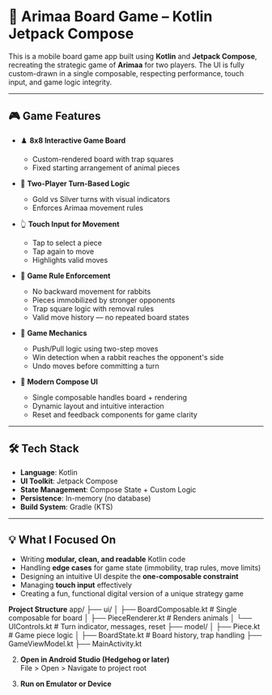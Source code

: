 # 🐘 Arimaa Board Game – Kotlin Jetpack Compose

This is a mobile board game app built using **Kotlin** and **Jetpack Compose**, recreating the strategic game of **Arimaa** for two players. The UI is fully custom-drawn in a single composable, respecting performance, touch input, and game logic integrity.

---

## 🎮 Game Features

- ♟️ **8x8 Interactive Game Board**
  - Custom-rendered board with trap squares
  - Fixed starting arrangement of animal pieces

- 🐇 **Two-Player Turn-Based Logic**
  - Gold vs Silver turns with visual indicators
  - Enforces Arimaa movement rules

- 👆 **Touch Input for Movement**
  - Tap to select a piece
  - Tap again to move
  - Highlights valid moves

- 🚫 **Game Rule Enforcement**
  - No backward movement for rabbits
  - Pieces immobilized by stronger opponents
  - Trap square logic with removal rules
  - Valid move history — no repeated board states

- 🧠 **Game Mechanics**
  - Push/Pull logic using two-step moves
  - Win detection when a rabbit reaches the opponent's side
  - Undo moves before committing a turn

- 📱 **Modern Compose UI**
  - Single composable handles board + rendering
  - Dynamic layout and intuitive interaction
  - Reset and feedback components for game clarity

---

## 🛠️ Tech Stack

- **Language**: Kotlin
- **UI Toolkit**: Jetpack Compose
- **State Management**: Compose State + Custom Logic
- **Persistence**: In-memory (no database)
- **Build System**: Gradle (KTS)

---

## 💡 What I Focused On

- Writing **modular, clean, and readable** Kotlin code
- Handling **edge cases** for game state (immobility, trap rules, move limits)
- Designing an intuitive UI despite the **one-composable constraint**
- Managing **touch input** effectively
- Creating a fun, functional digital version of a unique strategy game

**Project Structure**
  app/
├── ui/
│ ├── BoardComposable.kt # Single composable for board
│ ├── PieceRenderer.kt # Renders animals
│ └── UIControls.kt # Turn indicator, messages, reset
├── model/
│ ├── Piece.kt # Game piece logic
│ ├── BoardState.kt # Board history, trap handling
├── GameViewModel.kt
├── MainActivity.kt

2. **Open in Android Studio (Hedgehog or later)**  
   File > Open > Navigate to project root

3. **Run on Emulator or Device**  
   

